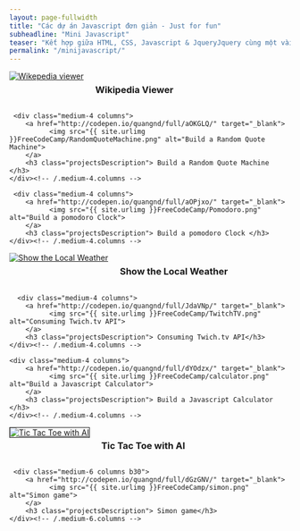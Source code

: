 ```yaml
---
layout: page-fullwidth
title: "Các dự án Javascript đơn giản - Just for fun"
subheadline: "Mini Javascript"
teaser: "Kết hợp giữa HTML, CSS, Javascript & JqueryJquery cùng một vài thuật toán cơ sở khác! Các dự án được xây dựng trên codepen.io, nếu có hứng thú bạn có thể fork và sửa source code theo ý của mình :)"
permalink: "/minijavascript/"
---
```

<div class="row t30">
    <div class="medium-4 columns">
        <a href="http://codepen.io/quangnd/full/LVXjWj/" target="_blank">
              <img src="{{ site.urlimg }}FreeCodeCamp/WikiViewer.png" alt="Wikepedia viewer">
        </a>
        <h3 class="projectsDescription"> Wikipedia Viewer </h3>
    </div><!-- /.medium-4.columns -->

     <div class="medium-4 columns">
        <a href="http://codepen.io/quangnd/full/aOKGLQ/" target="_blank">
              <img src="{{ site.urlimg }}FreeCodeCamp/RandomQuoteMachine.png" alt="Build a Random Quote Machine">
        </a>
        <h3 class="projectsDescription"> Build a Random Quote Machine </h3>
    </div><!-- /.medium-4.columns -->

     <div class="medium-4 columns">
        <a href="http://codepen.io/quangnd/full/aOPjxo/" target="_blank">
              <img src="{{ site.urlimg }}FreeCodeCamp/Pomodoro.png" alt="Build a pomodoro Clock">
        </a>
        <h3 class="projectsDescription"> Build a pomodoro Clock </h3>
    </div><!-- /.medium-4.columns -->
</div><!-- /.row -->

<div class="row t30">
     <div class="medium-4 columns">
        <a href="http://codepen.io/quangnd/full/doKBJm/" target="_blank">
              <img src="{{ site.urlimg }}FreeCodeCamp/ShowLocalWeather.png" alt="Show the Local Weather">
        </a>
        <h3 class="projectsDescription"> Show the Local Weather</h3>
    </div><!-- /.medium-4.columns -->

      <div class="medium-4 columns">
        <a href="http://codepen.io/quangnd/full/JdaVNp/" target="_blank">
              <img src="{{ site.urlimg }}FreeCodeCamp/TwitchTV.png" alt="Consuming Twich.tv API">
        </a>
        <h3 class="projectsDescription"> Consuming Twich.tv API</h3>
    </div><!-- /.medium-4.columns -->

    <div class="medium-4 columns">
        <a href="http://codepen.io/quangnd/full/dYOdzx/" target="_blank">
              <img src="{{ site.urlimg }}FreeCodeCamp/calculator.png" alt="Build a Javascript Calculator">
        </a>
        <h3 class="projectsDescription"> Build a Javascript Calculator </h3>
    </div><!-- /.medium-4.columns -->
</div><!-- /.row -->

<div class="row t60">
     <div class="medium-6 columns b30">
        <a href="http://codepen.io/quangnd/full/XXRNmB/" target="_blank">
              <img src="{{ site.urlimg }}FreeCodeCamp/tictactoe.png" alt="Tic Tac Toe with AI" border="1">
        </a>
        <h3 class="projectsDescription">Tic Tac Toe with AI</h3>
    </div><!-- /.medium-6.columns -->

     <div class="medium-6 columns b30">
        <a href="http://codepen.io/quangnd/full/dGzGNV/" target="_blank">
              <img src="{{ site.urlimg }}FreeCodeCamp/simon.png" alt="Simon game">
        </a>
        <h3 class="projectsDescription"> Simon game</h3>
    </div><!-- /.medium-6.columns -->
</div><!-- /.row -->

